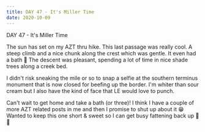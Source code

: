 ```yaml
---
title: DAY 47 - It's Miller Time
date: 2020-10-09
---
```

DAY 47 - It's Miller Time

The sun has set on my AZT thru hike. This last passage was really cool. A steep climb and a nice chunk along the crest which was gentle. It even had a bath 🤪 The descent was pleasant, spending a lot of time in nice shade trees along a creek bed.

I didn't risk sneaking the mile or so to snap a selfie at the southern terminus monument that is now closed for beefing up the border. I'm whiter than sour cream but I also have the kind of face that LE would love to punch. 

Can't wait to get home and take a bath (or three)! I think I have a couple of more AZT related posts in me and then I promise to shut up about it 😁 Wanted to keep this one short & sweet so I can get busy fattening back up 🍺🥧
